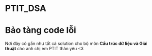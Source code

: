# PTIT_DSA

# Bảo tàng code lỗi

Nơi đây có gần như tất cả solution cho bộ môn **Cấu trúc dữ liệu và Giải thuật** cho anh chị em PTIT thân yêu <3

